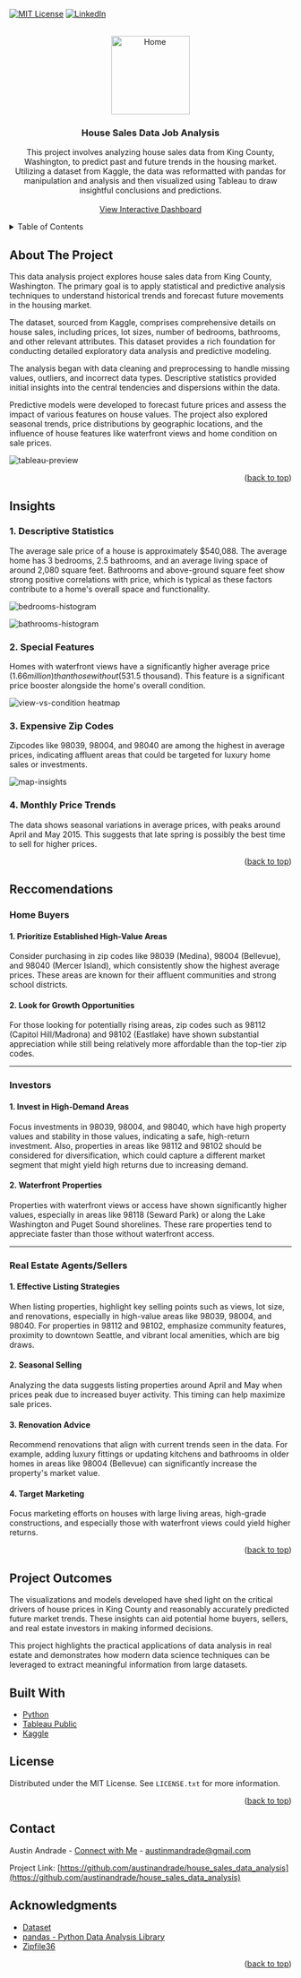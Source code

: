 <a name="readme-top"></a>

[![MIT License][license-shield]][license-url]
[![LinkedIn][linkedin-shield]][linkedin-url]



<!-- PROJECT LOGO -->
<br />
<div align="center">
  <a href="https://github.com/austinandrade/house_sales_data_analysis">
    <img src="images/house.svg" alt="Home" width="140" height="140">
  </a>

<h3 align="center">House Sales Data Job Analysis</h3>

  <p align="center">
    This project involves analyzing house sales data from King County, Washington, to predict past and future trends in the housing market. Utilizing a dataset from Kaggle, the data was reformatted with pandas for               manipulation and analysis and then visualized using Tableau to draw insightful conclusions and predictions.
    <br />
    <br />
    <a href="https://public.tableau.com/views/HouseSalesViz_17139744908580/KingCountyHouseSales?:language=en-US&:sid=&:display_count=n&:origin=viz_share_link">View Interactive Dashboard</a>
  </p>
</div>



<!-- TABLE OF CONTENTS -->
<details>
  <summary>Table of Contents</summary>
  <ol>
    <li>
      <a href="#about-the-project">About The Project</a>
      <ul>
        <li><a href="#insights">Insights</a></li>
        <li><a href="#reccomendations">Reccomendations</a></li>
        <li><a href="#project-outcomes">Project Outcomes</a></li>
        <li><a href="#built-with">Built With</a></li>
      </ul>
    </li>
    <li><a href="#license">License</a></li>
    <li><a href="#contact">Contact</a></li>
    <li><a href="#acknowledgments">Acknowledgments</a></li>
  </ol>
</details>



<!-- ABOUT THE PROJECT -->
## About The Project

This data analysis project explores house sales data from King County, Washington. The primary goal is to apply statistical and predictive analysis techniques to understand historical trends and forecast future movements in the housing market.

The dataset, sourced from Kaggle, comprises comprehensive details on house sales, including prices, lot sizes, number of bedrooms, bathrooms, and other relevant attributes. This dataset provides a rich foundation for conducting detailed exploratory data analysis and predictive modeling.

The analysis began with data cleaning and preprocessing to handle missing values, outliers, and incorrect data types. Descriptive statistics provided initial insights into the central tendencies and dispersions within the data.

Predictive models were developed to forecast future prices and assess the impact of various features on house values. The project also explored seasonal trends, price distributions by geographic locations, and the influence of house features like waterfront views and home condition on sale prices.

![tableau-preview](/images/tableau_preview.png)

<p align="right">(<a href="#readme-top">back to top</a>)</p>

<!-- INSIGHTS -->
## Insights

### 1. Descriptive Statistics
The average sale price of a house is approximately $540,088. The average home has 3 bedrooms, 2.5 bathrooms, and an average living space of around 2,080 square feet. Bathrooms and above-ground square feet show strong positive correlations with price, which is typical as these factors contribute to a home's overall space and functionality.

![bedrooms-histogram](/images/bedrooms_insight.png)

![bathrooms-histogram](/images/bathrooms_insight.png)



### 2. Special Features
Homes with waterfront views have a significantly higher average price ($1.66 million) than those without ($531.5 thousand). This feature is a significant price booster alongside the home's overall condition.

![view-vs-condition heatmap](/images/heatmap.png)

### 3. Expensive Zip Codes
Zipcodes like 98039, 98004, and 98040 are among the highest in average prices, indicating affluent areas that could be targeted for luxury home sales or investments.

![map-insights](/images/map_insights.png)


### 4. Monthly Price Trends
The data shows seasonal variations in average prices, with peaks around April and May 2015. This suggests that late spring is possibly the best time to sell for higher prices.

<p align="right">(<a href="#readme-top">back to top</a>)</p>

<!-- Reccomendations -->
## Reccomendations

### Home Buyers

#### 1. Prioritize Established High-Value Areas
Consider purchasing in zip codes like 98039 (Medina), 98004 (Bellevue), and 98040 (Mercer Island), which consistently show the highest average prices. These areas are known for their affluent communities and strong school districts.
#### 2. Look for Growth Opportunities
For those looking for potentially rising areas, zip codes such as 98112 (Capitol Hill/Madrona) and 98102 (Eastlake) have shown substantial appreciation while still being relatively more affordable than the top-tier zip codes.

---

### Investors

#### 1. Invest in High-Demand Areas
Focus investments in 98039, 98004, and 98040, which have high property values and stability in those values, indicating a safe, high-return investment.
Also, properties in areas like 98112 and 98102 should be considered for diversification, which could capture a different market segment that might yield high returns due to increasing demand.

#### 2. Waterfront Properties
Properties with waterfront views or access have shown significantly higher values, especially in areas like 98118 (Seward Park) or along the Lake Washington and Puget Sound shorelines. These rare properties tend to appreciate faster than those without waterfront access.

---

### Real Estate Agents/Sellers

#### 1. Effective Listing Strategies
When listing properties, highlight key selling points such as views, lot size, and renovations, especially in high-value areas like 98039, 98004, and 98040.
For properties in 98112 and 98102, emphasize community features, proximity to downtown Seattle, and vibrant local amenities, which are big draws.

#### 2. Seasonal Selling
Analyzing the data suggests listing properties around April and May when prices peak due to increased buyer activity. This timing can help maximize sale prices.

#### 3. Renovation Advice
Recommend renovations that align with current trends seen in the data. For example, adding luxury fittings or updating kitchens and bathrooms in older homes in areas like 98004 (Bellevue) can significantly increase the property's market value.

#### 4. Target Marketing 
Focus marketing efforts on houses with large living areas, high-grade constructions, and especially those with waterfront views could yield higher returns.

<p align="right">(<a href="#readme-top">back to top</a>)</p>

<!-- PROJECT OUTCOMES -->
## Project Outcomes
The visualizations and models developed have shed light on the critical drivers of house prices in King County and reasonably accurately predicted future market trends. These insights can aid potential home buyers, sellers, and real estate investors in making informed decisions.

This project highlights the practical applications of data analysis in real estate and demonstrates how modern data science techniques can be leveraged to extract meaningful information from large datasets.

## Built With

* [Python](https://www.python.org/)
* [Tableau Public](https://public.tableau.com/)
* [Kaggle](https://www.kaggle.com/)


<!-- LICENSE -->
## License

Distributed under the MIT License. See `LICENSE.txt` for more information.

<p align="right">(<a href="#readme-top">back to top</a>)</p>



<!-- CONTACT -->
## Contact

Austin Andrade - [Connect with Me](https://www.linkedin.com/in/austinandrade/) - austinmandrade@gmail.com

Project Link: [https://github.com/austinandrade/house_sales_data_analysis](https://github.com/austinandrade/house_sales_data_analysis)



<!-- ACKNOWLEDGMENTS -->
## Acknowledgments

* [Dataset](https://www.kaggle.com/datasets/harlfoxem/housesalesprediction)
* [pandas - Python Data Analysis Library](https://pandas.pydata.org/)
* [Zipfile36](https://pypi.org/project/zipfile36/)

<p align="right">(<a href="#readme-top">back to top</a>)</p>



<!-- MARKDOWN LINKS & IMAGES -->
<!-- https://www.markdownguide.org/basic-syntax/#reference-style-links -->
[license-shield]: https://img.shields.io/github/license/austinandrade/house_sales_data_analysis.svg?style=for-the-badge
[license-url]: https://github.com/austinandrade/house_sales_data_analysis/blob/main/LICENSE.txt
[linkedin-shield]: https://img.shields.io/badge/-LinkedIn-black.svg?style=for-the-badge&logo=linkedin&colorB=555
[linkedin-url]: https://linkedin.com/in/austinandrade
